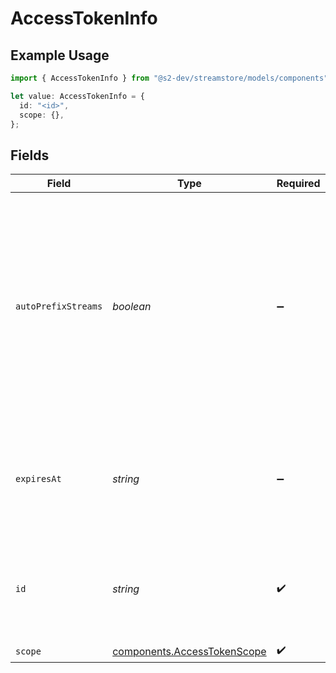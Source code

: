 # AccessTokenInfo

## Example Usage

```typescript
import { AccessTokenInfo } from "@s2-dev/streamstore/models/components";

let value: AccessTokenInfo = {
  id: "<id>",
  scope: {},
};
```

## Fields

| Field                                                                                                                                                                                             | Type                                                                                                                                                                                              | Required                                                                                                                                                                                          | Description                                                                                                                                                                                       |
| ------------------------------------------------------------------------------------------------------------------------------------------------------------------------------------------------- | ------------------------------------------------------------------------------------------------------------------------------------------------------------------------------------------------- | ------------------------------------------------------------------------------------------------------------------------------------------------------------------------------------------------- | ------------------------------------------------------------------------------------------------------------------------------------------------------------------------------------------------- |
| `autoPrefixStreams`                                                                                                                                                                               | *boolean*                                                                                                                                                                                         | :heavy_minus_sign:                                                                                                                                                                                | Namespace streams based on the configured stream-level scope, which must be a prefix.<br/>Stream name arguments will be automatically prefixed, and the prefix will be stripped<br/>when listing streams. |
| `expiresAt`                                                                                                                                                                                       | *string*                                                                                                                                                                                          | :heavy_minus_sign:                                                                                                                                                                                | Expiration time in ISO 8601 format.<br/>If not set, the expiration will be set to that of the requestor's token.                                                                                  |
| `id`                                                                                                                                                                                              | *string*                                                                                                                                                                                          | :heavy_check_mark:                                                                                                                                                                                | Access token ID.<br/>It must be unique to the account and between 1 and 96 bytes in length.                                                                                                       |
| `scope`                                                                                                                                                                                           | [components.AccessTokenScope](../../models/components/accesstokenscope.md)                                                                                                                        | :heavy_check_mark:                                                                                                                                                                                | N/A                                                                                                                                                                                               |